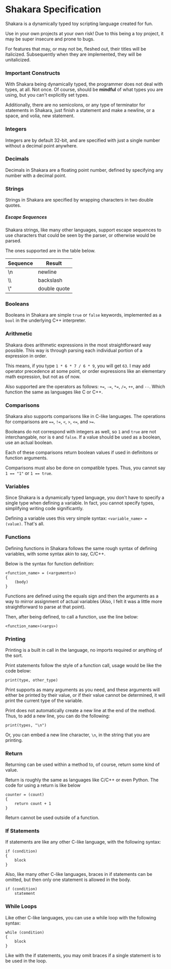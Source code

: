 # Shakara Specification

Shakara is a dynamically typed toy scripting
language created for fun.

Use in your own projects at your own risk!
Due to this being a toy project, it may
be super insecure and prone to bugs.

For features that may, or may not be, fleshed out,
their titles will be italicized. Subsequently when
they are implemented, they will be unitalicized.

### Important Constructs

With Shakara being dynamically typed, the programmer
does not deal with types, at all. Not once.
Of course, should be **mindful** of what types you are
using, but you can't explicitly set types.

Additionally, there are no semicolons, or any type of
terminator for statements in Shakara, just finish a
statement and make a newline, or a space, and volia,
new statement.

### Integers

Integers are by default 32-bit, and are specified with just
a single number without a decimal point anywhere.

### Decimals

Decimals in Shakara are a floating point number, defined by
specifying any number with a decimal point.

### Strings

Strings in Shakara are specified by wrapping characters in two
double quotes.

##### Escape Sequences

Shakara strings, like many other languages, support escape sequences
to use characters that could be seen by the parser, or otherwise would
be parsed.

The ones supported are in the table below.

| Sequence  |  Result      |
| --------- | ------------ |
| \\n       | newline      |
| \\\       | backslash    |
| \\"       | double quote |

### Booleans

Booleans in Shakara are simple `true` or `false` keywords, implemented
as a `bool` in the underlying C++ interpreter.

### Arithmetic

Shakara does arithmetic expressions in the most
straightforward way possible.
This way is through parsing each individual portion
of a expression in order.

This means, if you type `1 * 6 * 7 / 6 * 9`,
you will get `63`. I may add operator precedence
at some point, or order expressions like an elementary
math expression, but not as of now.

Also supported are the operators as follows: `+=`, `-=`,
`*=`, `/=`, `++`, and `--`. Which function the same as
languages like C or C++.

### Comparisons

Shakara also supports comparisons like in C-like languages.
The operations for comparisons are `==`, `!=`, `<`, `>`, `<=`,
and `>=`.

Booleans do not correspond with integers as well, so `1` and `true`
are not interchangable, nor is `0` and `false`. If a value should
be used as a boolean, use an actual boolean.

Each of these comparisons return boolean values if used in definitons
or function arguments.

Comparisons must also be done on compatible types. Thus, you cannot
say `1 == "1"` or `1 == true`.

### Variables

Since Shakara is a dynamically typed language, you don't
have to specify a single type when defining a variable.
In fact, you cannot specify types, simplifying writing
code significantly.

Defining a variable uses this very simple syntax: `<variable_name> = (value)`. That's all.

### Functions

Defining functions in Shakara follows the same rough
syntax of defining variables, with some syntax akin
to say, C/C++.

Below is the syntax for function definition:

    <function_name> = (<arguments>)
    {
        (body)
    }

Functions are defined using the equals sign and then the arguments
as a way to mirror assignment of actual variables (Also, I felt it
was a little more straightforward to parse at that point).

Then, after being defined, to call a function, use the line
below:

    <function_name>(<args>)

### Printing

Printing is a built in call in the language, no imports required
or anything of the sort.

Print statements follow the style of a function call, usage would
be like the code below:

    print(type, other_type)

Print supports as many arguments as you need, and these arguments
will either be printed by their value, or if their value cannot be
determined, it will print the current type of the variable.

Print does not automatically create a new line at the end of the
method. Thus, to add a new line, you can do the following:

    print(types, "\n")

Or, you can embed a new line character, `\n`, in the string that you
are printing.

### Return

Returning can be used within a method to, of course, return some
kind of value.

Return is roughly the same as languages like C/C++ or even Python.
The code for using a return is like below

    counter = (count)
    {
        return count + 1
    }

Return cannot be used outside of a function.

### If Statements

If statements are like any other C-like language, with the following syntax:

    if (condition)
    {
        block
    }

Also, like many other C-like languages, braces in if statements can be omitted, but then only one statement is allowed in the body.

    if (condition)
        statement

### While Loops

Like other C-like languages, you can use a while loop with the following
syntax:

    while (condition)
    {
        block
    }

Like with the if statements, you may omit braces if a single statement
is to be used in the loop.